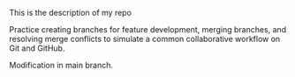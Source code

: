 This is the description of my repo

 Practice creating branches for feature development, merging branches, and resolving merge conflicts to simulate a common collaborative workflow on Git and GitHub.

 Modification in main branch.